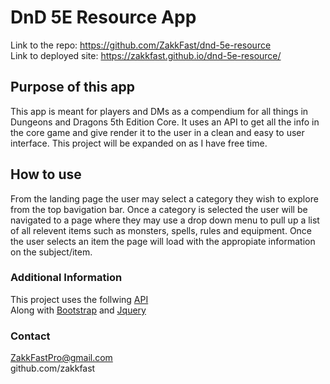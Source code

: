 # DnD 5E Resource App
 Link to the repo: https://github.com/ZakkFast/dnd-5e-resource<br>
 Link to deployed site: https://zakkfast.github.io/dnd-5e-resource/

## Purpose of this app
 This app is meant for players and DMs as a compendium for all things in Dungeons and Dragons 5th Edition Core.
 It uses an API to get all the info in the core game and give render it to the user in a clean and easy to 
 user interface. This project will be expanded on as I have free time.

## How to use
 From the landing page the user may select a category they wish to explore from the top bavigation bar.
 Once a category is selected the user will be navigated to a page where they may use a drop down menu
 to pull up a list of all relevent items such as monsters, spells, rules and equipment. Once the user
 selects an item the page will load with the appropiate information on the subject/item.

### Additional Information
This project uses the follwing <a href='http://www.dnd5eapi.co/'>API</a><br>
Along with <a href='https://getbootstrap.com/'>Bootstrap</a> and <a href='https://jquery.com/'>Jquery</a><br>
### Contact
ZakkFastPro@gmail.com<br>
github.com/zakkfast

